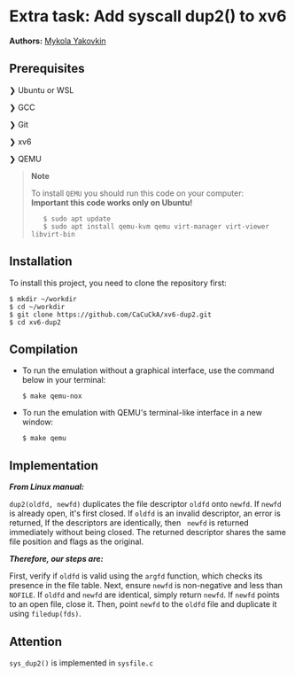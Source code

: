 # Extra task: Add syscall dup2() to xv6

**Authors:** <a href="https://github.com/CaCuCkA">Mykola Yakovkin</a>

## Prerequisites

❯ Ubuntu or WSL

❯ GCC

❯ Git

❯ xv6

❯ QEMU

> **Note**
>
> To install `QEMU` you should run this code on your computer: <br>
> **Important this code works only on Ubuntu!**
> ```shell
>    $ sudo apt update
>    $ sudo apt install qemu-kvm qemu virt-manager virt-viewer libvirt-bin
> ```

## Installation

To install this project, you need to clone the repository first:

```shell
$ mkdir ~/workdir
$ cd ~/workdir
$ git clone https://github.com/CaCuCkA/xv6-dup2.git
$ cd xv6-dup2
```

## Compilation

* To run the emulation without a graphical interface, use the command below in your terminal:
   ```shell
  $ make qemu-nox 
  ```
* To run the emulation with QEMU's terminal-like interface in a new window:
   ```shell
   $ make qemu
   ```

## Implementation

**_From Linux manual:_**

`dup2(oldfd, newfd)` duplicates the file descriptor `oldfd` onto `newfd`. If `newfd` is already open,
it's first closed. If `oldfd` is an invalid descriptor, an error is returned, If the descriptors are identically, then `
newfd` is returned immediately without being closed. The returned descriptor shares the same file position and flags as
the original.

**_Therefore, our steps are:_**

First, verify if `oldfd` is valid using the `argfd` function, which checks its presence in the file table. Next, ensure
`newfd` is non-negative and less than `NOFILE`. If `oldfd` and `newfd` are identical, simply return `newfd`. If `newfd`
points to an open file, close it. Then, point `newfd` to the `oldfd` file and duplicate it using `filedup(fds)`.

## Attention

`sys_dup2()` is implemented in `sysfile.c`